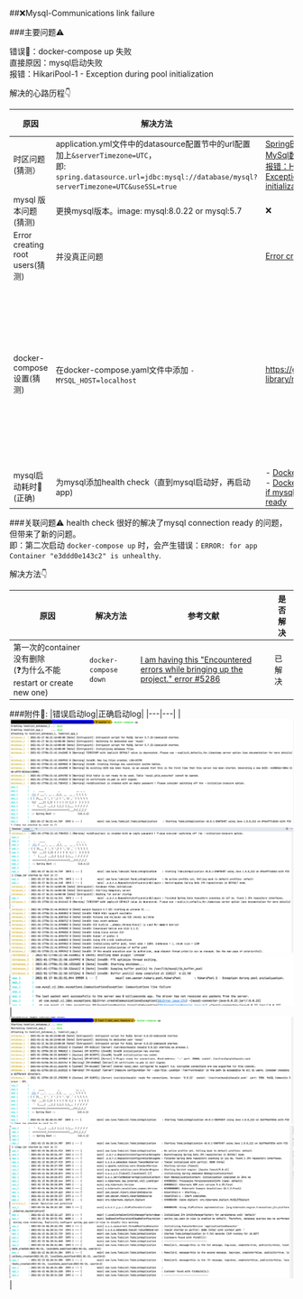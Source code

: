 ##❌Mysql-Communications link failure

###主要问题⚠️

错误🙅：docker-compose up 失败 <br>
直接原因：mysql启动失败 <br>
报错：HikariPool-1 - Exception during pool initialization

解决的心路历程👇

|原因|解决方法|参考文献|是否解决|
|---|---|---|---|
|时区问题(猜测）|application.yml文件中的datasource配置节中的url配置加上`&serverTimezone=UTC`，<br> 即: `spring.datasource.url=jdbc:mysql://database/mysql?serverTimezone=UTC&useSSL=true` |[SpringBoot配置JDBC连接MySql数据库的时候遇到了报错：HikariPool-1 - Exception during pool initialization](https://www.cnblogs.com/stilldream/p/11284187.html) |否|
|mysql 版本问题(猜测)|更换mysql版本。image: mysql:8.0.22 or mysql:5.7 |❌| 未解决 |
|Error creating root users(猜测)|并没真正问题| [Error creating root users](https://github.com/docker-library/mysql/issues/307)|未解决|
|docker-compose 设置(猜测)|在docker-compose.yaml文件中添加 `- MYSQL_HOST=localhost`|https://github.com/docker-library/mysql/issues/216|疑似解决==> 并没有，在其他文件中尝试，发现不更改，也可以实现|
|mysql启动耗时🙆(正确)|为mysql添加health check（直到mysql启动好，再启动app)|  - [Docker 容器的健康检查](https://beginor.github.io/2018/03/11/healthy-check-instruction-of-docker.html) <br> - [Docker-compose check if mysql connection is ready](https://stackoverflow.com/questions/42567475/docker-compose-check-if-mysql-connection-is-ready)|解决👏👏👏｜

###关联问题⚠️
health check 很好的解决了mysql connection ready 的问题，但带来了新的问题。<br>
即：第二次启动 `docker-compose up` 时，会产生错误：`ERROR: for app  Container "e3ddd0e143c2" is unhealthy`.<br>

解决方法👇

|原因|解决方法|参考文献|是否解决|
|---|---|---|---|
|第一次的container没有删除 <br> (❓为什么不能restart or create new one)|`docker-compose down`|[I am having this "Encountered errors while bringing up the project." error #5286](https://github.com/docker/compose/issues/5286)|已解决|

###附件📎:
|错误启动log|正确启动log|
|---|---|
|![Github Link](https://github.com/LunaTW/TodoList/blob/Feat-7_Add_user_feature/images/1-mysqlError(1).png) <br> ![Github Link](https://github.com/LunaTW/TodoList/blob/Feat-7_Add_user_feature/images/1-mysqlError(2).png) <br> ![Github Link](https://github.com/LunaTW/TodoList/blob/Feat-7_Add_user_feature/images/1-mysqlError(3).png)  |![Github Link](https://github.com/LunaTW/TodoList/blob/Feat-7_Add_user_feature/images/2-mysqlCorrect(1).png) <br> ![Github Link](https://github.com/LunaTW/TodoList/blob/Feat-7_Add_user_feature/images/2-mysqlCorrect(2).png)|
